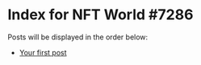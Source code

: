 # Index for NFT World #7286
Posts will be displayed in the order below:

- [Your first post](./001-first.md)

